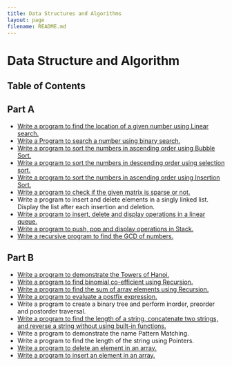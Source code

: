 ```yaml
---
title: Data Structures and Algorithms
layout: page
filename: README.md
---
```

# Data Structure and Algorithm
## Table of Contents
## Part A

- [Write a program to find the location of a given number using Linear search.](Semester%202/Data%20Structures%20and%20Algorithms/P01-Linear-Search.c)
- [Write a Program to search a number using binary search.](Semester%202/Data%20Structures%20and%20Algorithms/P02-Binary-Search-Recursion.c)
- [Write a program to sort the numbers in ascending order using Bubble Sort.](Semester%202/Data%20Structures%20and%20Algorithms/P03-Ascend-Bubble-Sort.c)
- [Write a program to sort the numbers in descending order using selection sort.](Semester%202/Data%20Structures%20and%20Algorithms/P04-Descend-Selection.c)
- [Write a program to sort the numbers in ascending order using Insertion Sort.](Semester%202/Data%20Structures%20and%20Algorithms/P05-Ascend-Insertion.c)
- [Write a program to check if the given matrix is sparse or not.](Semester%202/Data%20Structures%20and%20Algorithms/P06-Check-Matrix-is-Sparse-or-Not.c)
- Write a program to insert and delete elements in a singly linked list. Display the list after each insertion and deletion.
- [Write a program to insert, delete and display operations in a linear queue.](Semester%202/Data%20Structures%20and%20Algorithms/P08-Linear-queue-operations-ins-del-dis.c)
- [Write a program to push, pop and display operations in Stack.](Semester%202/Data%20Structures%20and%20Algorithms/P09-Stack-Operation-push-pop-disp.c)
- [Write a recursive program to find the GCD of numbers.](Semester%202/Data%20Structures%20and%20Algorithms/P10-Find-GCD-using-recursion.c)

## Part B

- [Write a program to demonstrate the Towers of Hanoi.](Semester%202/Data%20Structures%20and%20Algorithms/P11-Towers-of-hanoi.c)
- [Write a program to find binomial co-efficient using Recursion.](Semester%202/Data%20Structures%20and%20Algorithms/P12-Find-Binomial-co-efficient-recursion.c)
- [Write a program to find the sum of array elements using Recursion.](Semester%202/Data%20Structures%20and%20Algorithms/P13-Sum-of-array-recursion.c)
- [Write a program to evaluate a postfix expression.](Semester%202/Data%20Structures%20and%20Algorithms/P14-Evaluate-postfix-expression.c)
- Write a program to create a binary tree and perform inorder, preorder and postorder traversal.
- [Write a program to find the length of a string, concatenate two strings, and reverse a string without using built-in functions.](Semester%202/Data%20Structures%20and%20Algorithms/P16-String-Operations-without-inbuilt-functions.c)
- Write a program to demonstrate the name Pattern Matching.
- Write a program to find the length of the string using Pointers.
- [Write a program to delete an element in an array.](Semester%202/Data%20Structures%20and%20Algorithms/P19-Delete-element-from-array.c)
- [Write a program to insert an element in an array.](Semester%202/Data%20Structures%20and%20Algorithms/P20-Insert-element-in-array.c)

